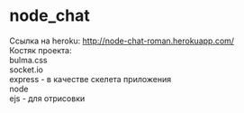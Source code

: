 # node_chat  
Ссылка на heroku: http://node-chat-roman.herokuapp.com/  
Костяк проекта:  
bulma.css  
socket.io  
express - в качестве скелета приложения  
node  
ejs - для отрисовки  
